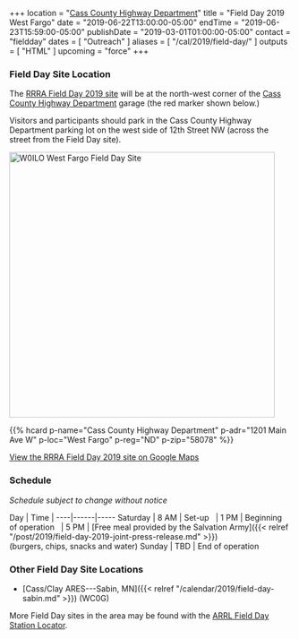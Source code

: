 +++
location = "[Cass County Highway Department](/places/cass-county-highway-department/)"
title = "Field Day 2019 West Fargo"
date = "2019-06-22T13:00:00-05:00"
endTime = "2019-06-23T15:59:00-05:00"
publishDate = "2019-03-01T01:00:00-05:00"
contact = "fieldday"
dates = [ "Outreach" ]
aliases = [ "/cal/2019/field-day/" ]
outputs = [ "HTML" ]
upcoming = "force"
+++
### Field Day Site Location

The [RRRA Field Day 2019 site](https://www.google.com/maps/place/46%C2%B052'33.7%22N+96%C2%B055'11.2%22W/@46.8758746,-96.9215708,274m/data=!3m1!1e3!4m14!1m7!3m6!1s0x52cf34bb7797e871:0xb83bd0531febdbda!2sWest+Fargo,+ND!3b1!8m2!3d46.8769487!4d-96.8999057!3m5!1s0x0:0x0!7e2!8m2!3d46.8760285!4d-96.9197808)
will be at the north-west corner of the [Cass County Highway Department](/places/cass-county-highway-department/) garage
(the red marker shown below.)

Visitors and participants should park in the Cass County Highway Department parking lot on the
west side of 12th Street NW (across the street from the Field Day site).

<a data-flickr-embed="true" href="https://www.flickr.com/photos/147076354@N03/34609732591/in/dateposted-public/" title="W0ILO West Fargo Field Day Site"><img src="https://live.staticflickr.com/65535/34609732591_bb422a376e.jpg" width="474" height="474" alt="W0ILO West Fargo Field Day Site"></a><script async src="//embedr.flickr.com/assets/client-code.js" charset="utf-8"></script>

<span class="genericons-neue genericons-neue-location"></span>
{{% hcard p-name="Cass County Highway Department" p-adr="1201 Main Ave W" p-loc="West Fargo" p-reg="ND" p-zip="58078" %}}

[View the RRRA Field Day 2019 site on Google Maps](https://www.google.com/maps/place/46%C2%B052'33.7%22N+96%C2%B055'11.2%22W/@46.8758746,-96.9215708,274m/data=!3m1!1e3!4m14!1m7!3m6!1s0x52cf34bb7797e871:0xb83bd0531febdbda!2sWest+Fargo,+ND!3b1!8m2!3d46.8769487!4d-96.8999057!3m5!1s0x0:0x0!7e2!8m2!3d46.8760285!4d-96.9197808)

### Schedule

*Schedule subject to change without notice*

Day | Time | 
----|------|-----
Saturday | 8 AM | Set-up
&nbsp; | 1 PM | Beginning of operation
&nbsp; | 5 PM | [Free meal provided by the Salvation Army]({{< relref "/post/2019/field-day-2019-joint-press-release.md" >}}) <br/>(burgers, chips, snacks and water)
Sunday | TBD | End of operation

### Other Field Day Site Locations

* [Cass/Clay ARES---Sabin, MN]({{< relref "/calendar/2019/field-day-sabin.md" >}}) (WC0G)

More Field Day sites in the area may be found with the 
[ARRL Field Day Station Locator](http://www.arrl.org/field-day-locator).
